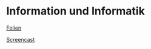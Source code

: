 # Information und Informatik

[Folien](https://docs.google.com/presentation/d/1H0IodsCjDpkFgiQQxxODL-aQVD3aq1CMZ5kf_ZXIYpM/edit?usp=sharing)

[Screencast](https://youtu.be/odAUOBEbW4E) 
